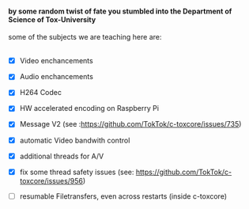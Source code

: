 #### by some random twist of fate you stumbled into the Department of Science of Tox-University

some of the subjects we are teaching here are:<br><br>

- [x] Video enchancements
- [x] Audio enchancements
- [x] H264 Codec
- [x] HW accelerated encoding on Raspberry Pi
- [x] Message V2 (see :https://github.com/TokTok/c-toxcore/issues/735)
- [x] automatic Video bandwith control
- [x] additional threads for A/V
- [x] fix some thread safety issues (see: https://github.com/TokTok/c-toxcore/issues/956)
- [ ] resumable Filetransfers, even across restarts (inside c-toxcore)



